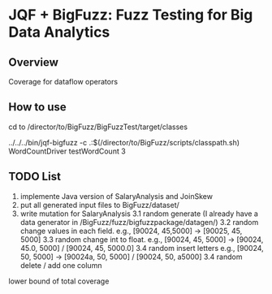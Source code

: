 # JQF + BigFuzz: Fuzz Testing for Big Data Analytics


## Overview
Coverage for dataflow operators


## How to use
cd to /director/to/BigFuzz/BigFuzzTest/target/classes

../../../bin/jqf-bigfuzz -c .:$(/director/to/BigFuzz/scripts/classpath.sh) WordCountDriver testWordCount 3

## TODO List
1. implemente Java version of SalaryAnalysis and JoinSkew
2. put all generated input files to BigFuzz/dataset/
3. write mutation for SalaryAnalysis
3.1 random generate (I already have a data generator in /BigFuzz/fuzz/bigfuzzpackage/datagen/)
3.2 random change values in each field. e.g., [90024, 45,5000] -> [90025, 45, 5000]
3.3 random change int to float. e.g., [90024, 45, 5000] -> [90024, 45.0, 5000] / [90024, 45, 5000.0]
3.4 random insert letters e.g., [90024, 50, 5000] -> [90024a, 50, 5000] / [90024, 50, a5000]
3.4 random delete / add one column

lower bound of total coverage


